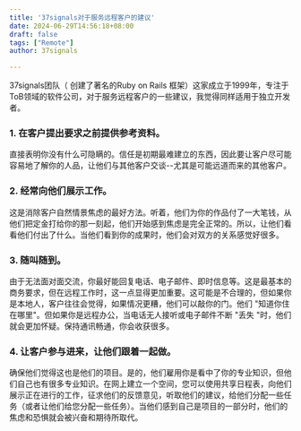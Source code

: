 ```yaml
---
title: '37signals对于服务远程客户的建议'
date: 2024-06-29T14:56:18+08:00
draft: false
tags: ["Remote"]
author: 37signals

---
```

37signals团队（ 创建了著名的Ruby on Rails 框架）这家成立于1999年，专注于ToB领域的软件公司，对于服务远程客户的一些建议，我觉得同样适用于独立开发者。

### 1. 在客户提出要求之前提供参考资料。
直接表明你没有什么可隐瞒的。信任是初期最难建立的东西，因此要让客户尽可能容易地了解你的人品，让他们与其他客户交谈--尤其是可能远道而来的其他客户。

### 2. 经常向他们展示工作。
这是消除客户自然情景焦虑的最好方法。听着，他们为你的作品付了一大笔钱，从他们把定金打给你的那一刻起，他们开始感到焦虑是完全正常的。所以，让他们看看他们付出了什么。当他们看到你的成果时，他们会对双方的关系感觉好很多。

### 3. 随叫随到。
由于无法面对面交流，你最好能回复电话、电子邮件、即时信息等。这是最基本的商务要求，但在远程工作时，这一点显得更加重要。这可能是不合理的，但如果你是本地人，客户往往会觉得，如果情况更糟，他们可以敲你的门。他们 "知道你住在哪里"。但如果你是远程办公，当电话无人接听或电子邮件不断 "丢失 "时，他们就会更加怀疑。保持通讯畅通，你会收获很多。

### 4. 让客户参与进来，让他们跟着一起做。
确保他们觉得这也是他们的项目。是的，他们雇用你是看中了你的专业知识，但他们自己也有很多专业知识。在网上建立一个空间，您可以使用共享日程表，向他们展示正在进行的工作，征求他们的反馈意见，听取他们的建议，给他们分配一些任务（或者让他们给您分配一些任务）。当他们感到自己是项目的一部分时，他们的焦虑和恐惧就会被兴奋和期待所取代。
